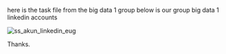 here is the task file from the big data 1 group
below is our group big data 1 linkedin accounts

![ss_akun_linkedin_eug](https://user-images.githubusercontent.com/117140539/200156943-ef56ada1-1b50-4bdc-b4ec-12b5bc1ce332.png)

Thanks.
